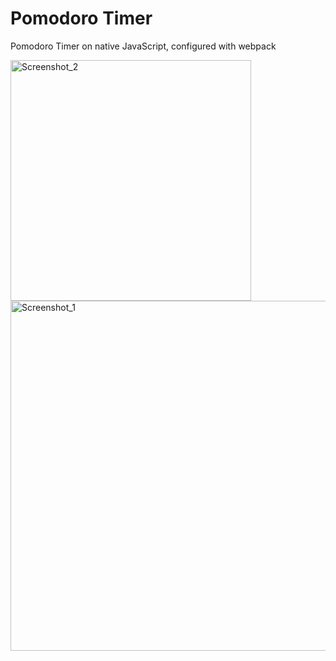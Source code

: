 # Pomodoro Timer
Pomodoro Timer on native JavaScript, configured with webpack


<img width="385" alt="Screenshot_2" src="https://user-images.githubusercontent.com/66421016/152827428-46c6bc94-c0b0-43a1-9643-83a590556838.png">

<img width="560" alt="Screenshot_1" src="https://user-images.githubusercontent.com/66421016/152827289-8f0789d9-7bf3-4376-be56-a30c21fb968c.png">
